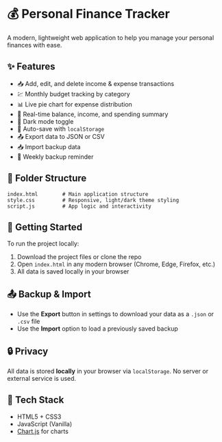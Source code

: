 
# 💰 Personal Finance Tracker

A modern, lightweight web application to help you manage your personal finances with ease.

## ✨ Features

- 📥 Add, edit, and delete income & expense transactions
- 💹 Monthly budget tracking by category
- 📊 Live pie chart for expense distribution
- 🧮 Real-time balance, income, and spending summary
- 🌙 Dark mode toggle
- 💾 Auto-save with `localStorage`
- 📤 Export data to JSON or CSV
- 📥 Import backup data
- 🔔 Weekly backup reminder

## 📂 Folder Structure

```
index.html        # Main application structure
style.css         # Responsive, light/dark theme styling
script.js         # App logic and interactivity
```

## 🚀 Getting Started

To run the project locally:

1. Download the project files or clone the repo
2. Open `index.html` in any modern browser (Chrome, Edge, Firefox, etc.)
3. All data is saved locally in your browser

## 📤 Backup & Import

- Use the **Export** button in settings to download your data as a `.json` or `.csv` file
- Use the **Import** option to load a previously saved backup

## 🔒 Privacy

All data is stored **locally** in your browser via `localStorage`. No server or external service is used.

## 🧠 Tech Stack

- HTML5 + CSS3
- JavaScript (Vanilla)
- [Chart.js](https://www.chartjs.org/) for charts


